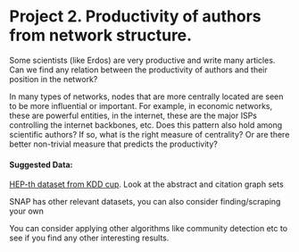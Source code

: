 # Project 2. Productivity of authors from network structure.

Some scientists (like Erdos) are very productive and write many articles. Can we find any relation between the productivity of authors and their position in the network?

In many types of networks, nodes that are more centrally located are seen to be more influential or important. For example, in economic networks, these are powerful entities, in the internet, these are the major ISPs controlling the internet backbones, etc. Does this pattern also hold among scientific authors? If so, what is the right measure of centrality? Or are there better non-trivial measure that predicts the productivity?

#### Suggested Data:

[HEP-th dataset from KDD cup](http://www.cs.cornell.edu/projects/kddcup/datasets.html).  Look at the abstract and citation graph sets

SNAP has other relevant datasets, you can also consider finding/scraping your own

You can consider applying other algorithms like community detection etc to see if you find any other interesting results.
